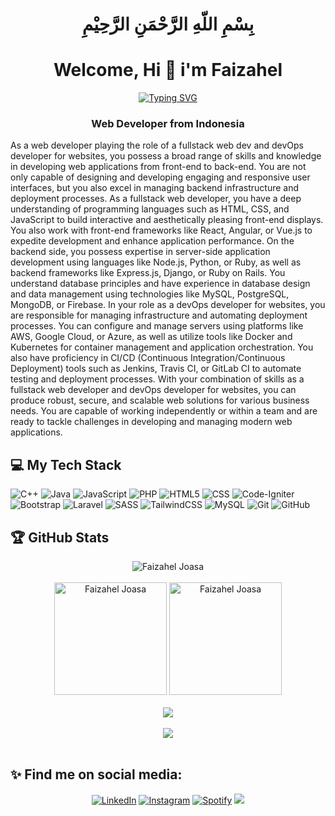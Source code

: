 
<h1 align="center">بِسْمِ اللّهِ الرَّحْمَنِ الرَّحِيْمِ</h1>
<h1 align="center">Welcome, Hi 👋 i'm Faizahel</h1>

<div align="center">
  <a href="https://git.io/typing-svg"><img src="https://readme-typing-svg.demolab.com?font=Fira+Code&pause=1000&color=F7006E&center=true&vCenter=true&width=435&lines=Faizahel+Joasa+Ariesta;22/499164/SV/21287;Gadjah+Mada+University" alt="Typing SVG"/></a>
</div>

<h3 align="center">Web Developer from Indonesia</h3>

<p>As a web developer playing the role of a fullstack web dev and devOps developer for websites, you possess a broad range of skills and knowledge in developing web applications from front-end to back-end. You are not only capable of designing and developing engaging and responsive user interfaces, but you also excel in managing backend infrastructure and deployment processes. As a fullstack web developer, you have a deep understanding of programming languages such as HTML, CSS, and JavaScript to build interactive and aesthetically pleasing front-end displays. You also work with front-end frameworks like React, Angular, or Vue.js to expedite development and enhance application performance. On the backend side, you possess expertise in server-side application development using languages like Node.js, Python, or Ruby, as well as backend frameworks like Express.js, Django, or Ruby on Rails. You understand database principles and have experience in database design and data management using technologies like MySQL, PostgreSQL, MongoDB, or Firebase. In your role as a devOps developer for websites, you are responsible for managing infrastructure and automating deployment processes. You can configure and manage servers using platforms like AWS, Google Cloud, or Azure, as well as utilize tools like Docker and Kubernetes for container management and application orchestration. You also have proficiency in CI/CD (Continuous Integration/Continuous Deployment) tools such as Jenkins, Travis CI, or GitLab CI to automate testing and deployment processes. With your combination of skills as a fullstack web developer and devOps developer for websites, you can produce robust, secure, and scalable web solutions for various business needs. You are capable of working independently or within a team and are ready to tackle challenges in developing and managing modern web applications.</p>

## 💻 My Tech Stack

![C++](https://img.shields.io/badge/C%2B%2B-00599C?style=for-the-badge&logo=c%2B%2B&logoColor=white)
![Java](https://img.shields.io/badge/java-%23ED8B00.svg?style=for-the-badge&logo=openjdk&logoColor=white)
![JavaScript](https://img.shields.io/badge/javascript-%23323330.svg?style=for-the-badge&logo=javascript&logoColor=%23F7DF1E)
![PHP](https://img.shields.io/badge/php-%23777BB4.svg?style=for-the-badge&logo=php&logoColor=white)
![HTML5](https://img.shields.io/badge/HTML5-E34F26?style=for-the-badge&logo=html5&logoColor=white)
![CSS](https://img.shields.io/badge/CSS3-1572B6?style=for-the-badge&logo=css3&logoColor=white)
![Code-Igniter](https://img.shields.io/badge/CodeIgniter-%23EF4223.svg?style=for-the-badge&logo=codeIgniter&logoColor=white)
![Bootstrap](https://img.shields.io/badge/bootstrap-%23563D7C.svg?style=for-the-badge&logo=bootstrap&logoColor=white)
![Laravel](https://img.shields.io/badge/laravel-%23FF2D20.svg?style=for-the-badge&logo=laravel&logoColor=white)
![SASS](https://img.shields.io/badge/SASS-hotpink.svg?style=for-the-badge&logo=SASS&logoColor=white)
![TailwindCSS](https://img.shields.io/badge/tailwindcss-%2338B2AC.svg?style=for-the-badge&logo=tailwind-css&logoColor=white)
![MySQL](https://img.shields.io/badge/mysql-%2300f.svg?style=for-the-badge&logo=mysql&logoColor=white) 
![Git](https://img.shields.io/badge/-Git-333333?style=for-the-badge&logo=git&logoColor=white)
![GitHub](https://img.shields.io/badge/-GitHub-333333?style=for-the-badge&logo=github&logoColor=white)

## 🏆 GitHub Stats

<div align="center" margin-top="10px">
  <img src="https://komarev.com/ghpvc/?username=faizaheljoasa&label=Profile%20views&color=0e75b6&style=for-the-badge" alt="Faizahel Joasa" /> 
</div>

<br>

 <div align="center" margin-top="10px">
  <img height="180"  src="https://github-readme-stats.vercel.app/api/top-langs?username=faizaheljoasa&theme=tokyonight&show_icons=true&locale=en&layout=compact&langs_count=10" alt="Faizahel Joasa" />
  <img height="180"  src="https://github-readme-stats.vercel.app/api?username=faizaheljoasa&show_icons=true&include_all_commits=true&count_private=true&locale=en&theme=tokyonight" alt="Faizahel Joasa" />

  <!-- <img height="210" src="https://github-readme-stats-eight-theta.vercel.app/api?username=faizaheljoasa&show_icons=true&theme=tokyonight&include_all_commits=true&count_private=true"/>

  <img  height="210" src="https://github-readme-streak-stats.herokuapp.com/?user=faizaheljoasa&theme=tokyonight" alt="howlil" />  -->
</div>

<br>
   
<div align="center"  margin-top="10px">
  <a href = "https://github.com/faizaheljoasa/">
    <img src="https://github-profile-trophy.vercel.app/?username=faizaheljoasa&column=-1&theme=tokyonight" />
    <br><br>
    <img src="https://github-readme-activity-graph.vercel.app/graph?username=faizaheljoasa&theme=nightowl" />
    <br><br>
  </a>
</div>

## ✨ Find me on social media:

<p align = "center">
  <a href="https://www.linkedin.com/in/faizahel/" target="_blank"><img src="https://img.shields.io/badge/LinkedIn-0077B5?style=for-the-badge&logo=linkedin&logoColor=white" alt="LinkedIn"></a>
  <a href="https://www.instagram.com/faizaheljoasa/" target="_blank"><img src="https://img.shields.io/badge/Instagram-E4405F?style=for-the-badge&logo=instagram&logoColor=white" alt="Instagram"></a>
  <a href="https://open.spotify.com/user/z4ev34sfeu2es0va2z906y0cx " target="_blank"><img src="https://img.shields.io/badge/Spotify-%231ED760.svg?&style=for-the-badge&logo=spotify&logoColor=white" alt="Spotify"></a>
  <a href="mailto:faizaheljoasaariesta@gmail.com"><img src="https://img.shields.io/badge/Gmail-D14836?style=for-the-badge&logo=gmail&logoColor=white"/></a>
</p>


